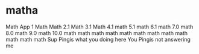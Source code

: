 # matha
Math App 1
Math
Math 2.1
Math 3.1
Math 4.1
math 5.1
math 6.1
math 7.0
math 8.0
math 9.0
math 10.0
math 
math
math
math
math
math
math
math
math
math
math
math
Sup Pingis what you doing here
You Pingis not answering me 
